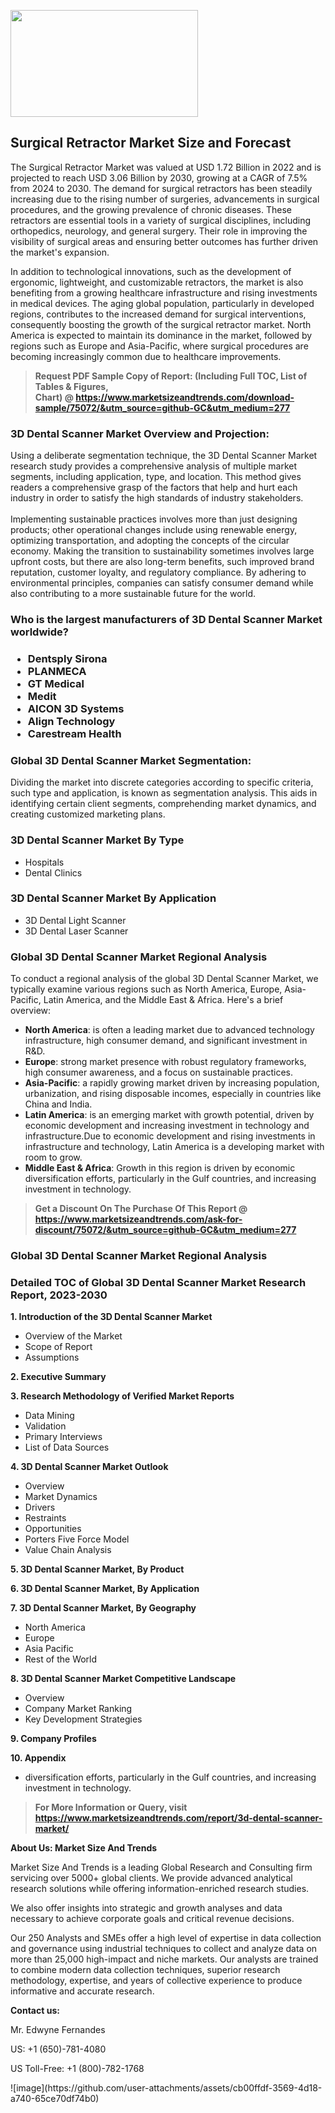 <p><img class="alignnone size-medium wp-image-20088" src="https://ffe5etoiles.com/wp-content/uploads/2024/12/MST1-300x171.png" alt="" width="300" height="171" /></p><h2>Surgical Retractor Market Size and Forecast</h2><p>The Surgical Retractor Market was valued at USD 1.72 Billion in 2022 and is projected to reach USD 3.06 Billion by 2030, growing at a CAGR of 7.5% from 2024 to 2030. The demand for surgical retractors has been steadily increasing due to the rising number of surgeries, advancements in surgical procedures, and the growing prevalence of chronic diseases. These retractors are essential tools in a variety of surgical disciplines, including orthopedics, neurology, and general surgery. Their role in improving the visibility of surgical areas and ensuring better outcomes has further driven the market's expansion.</p><p>In addition to technological innovations, such as the development of ergonomic, lightweight, and customizable retractors, the market is also benefiting from a growing healthcare infrastructure and rising investments in medical devices. The aging global population, particularly in developed regions, contributes to the increased demand for surgical interventions, consequently boosting the growth of the surgical retractor market. North America is expected to maintain its dominance in the market, followed by regions such as Europe and Asia-Pacific, where surgical procedures are becoming increasingly common due to healthcare improvements.</p></p><blockquote id="" class=""><strong>Request PDF Sample Copy of Report: (Including Full TOC, List of Tables &amp; Figures, Chart)&nbsp;@&nbsp;<strong><a href="https://www.marketsizeandtrends.com/download-sample/75072/&utm_source=github-GC&utm_medium=277" target="_blank">https://www.marketsizeandtrends.com/download-sample/75072/&utm_source=github-GC&utm_medium=277</a></strong></strong></blockquote><h3 id="" class="">3D Dental Scanner Market&nbsp;Overview and Projection:</h3><p id="" class="">Using a deliberate segmentation technique, the 3D Dental Scanner Market research study provides a comprehensive analysis of multiple market segments, including application, type, and location. This method gives readers a comprehensive grasp of the factors that help and hurt each industry in order to satisfy the high standards of industry stakeholders. <br /> <br />Implementing sustainable practices involves more than just designing products; other operational changes include using renewable energy, optimizing transportation, and adopting the concepts of the circular economy. Making the transition to sustainability sometimes involves large upfront costs, but there are also long-term benefits, such improved brand reputation, customer loyalty, and regulatory compliance. By adhering to environmental principles, companies can satisfy consumer demand while also contributing to a more sustainable future for the world.</p><h3 id="" class="">Who is the largest manufacturers of&nbsp;3D Dental Scanner Market worldwide?</h3><h3 class=""><p><ul><li>Dentsply Sirona </li><li> PLANMECA </li><li> GT Medical </li><li> Medit </li><li> AICON 3D Systems </li><li> Align Technology </li><li> Carestream Health</li></ul></p></h3><h3 id="" class="">Global&nbsp;3D Dental Scanner Market Segmentation:</h3><p id="" class="">Dividing the market into discrete categories according to specific criteria, such type and application, is known as segmentation analysis. This aids in identifying certain client segments, comprehending market dynamics, and creating customized marketing plans.</p><h3 id="" class="">3D Dental Scanner Market&nbsp;By Type</h3><p><p><ul><li>Hospitals </li><li> Dental Clinics</p></li></ul></p></p><h3 id="" class="">3D Dental Scanner Market&nbsp;By Application</h3><p class=""><p><ul><li>3D Dental Light Scanner </li><li> 3D Dental Laser Scanner</li></ul></p></p><h3 id="" class="">Global 3D Dental Scanner Market Regional Analysis</h3><p id="" class="">To conduct a regional analysis of the global 3D Dental Scanner Market, we typically examine various regions such as North America, Europe, Asia-Pacific, Latin America, and the Middle East &amp; Africa. Here's a brief overview:</p><ul><li><strong>North America</strong>: is often a leading market due to advanced technology infrastructure, high consumer demand, and significant investment in R&amp;D.</li><li><strong>Europe</strong>: strong market presence with robust regulatory frameworks, high consumer awareness, and a focus on sustainable practices.</li><li><strong>Asia-Pacific</strong>: a rapidly growing market driven by increasing population, urbanization, and rising disposable incomes, especially in countries like China and India.</li><li><strong>Latin America</strong>: is an emerging market with growth potential, driven by economic development and increasing investment in technology and infrastructure.Due to economic development and rising investments in infrastructure and technology, Latin America is a developing market with room to grow.</li><li><strong>Middle East &amp; Africa</strong>: Growth in this region is driven by economic diversification efforts, particularly in the Gulf countries, and increasing investment in technology.</li></ul><blockquote id="" class=""><strong>Get a Discount On The Purchase Of This Report @ <strong><a href="https://www.marketsizeandtrends.com/ask-for-discount/75072/&utm_source=github-GC&utm_medium=277" target="_blank">https://www.marketsizeandtrends.com/ask-for-discount/75072/&utm_source=github-GC&utm_medium=277</a></strong></strong></blockquote><h3 id="" class="">Global 3D Dental Scanner Market Regional Analysis</h3><h3 id="" class="">Detailed TOC of Global 3D Dental Scanner Market Research Report, 2023-2030</h3><p id="" class=""><strong>1. Introduction of the 3D Dental Scanner Market</strong></p><ul><li>Overview of the Market</li><li>Scope of Report</li><li>Assumptions</li></ul><p id="" class=""><strong>2. Executive Summary</strong></p><p id="" class=""><strong>3. Research Methodology of Verified Market Reports</strong></p><ul><li>Data Mining</li><li>Validation</li><li>Primary Interviews</li><li>List of Data Sources</li></ul><p id="" class=""><strong>4. 3D Dental Scanner Market Outlook</strong></p><ul><li>Overview</li><li>Market Dynamics</li><li>Drivers</li><li>Restraints</li><li>Opportunities</li><li>Porters Five Force Model</li><li>Value Chain Analysis</li></ul><p id="" class=""><strong>5. 3D Dental Scanner Market, By Product</strong></p><p id="" class=""><strong>6. 3D Dental Scanner Market, By Application</strong></p><p id="" class=""><strong>7. 3D Dental Scanner Market, By Geography</strong></p><ul><li>North America</li><li>Europe</li><li>Asia Pacific</li><li>Rest of the World</li></ul><p id="" class=""><strong>8. 3D Dental Scanner Market Competitive Landscape</strong></p><ul><li>Overview</li><li>Company Market Ranking</li><li>Key Development Strategies</li></ul><p id="" class=""><strong>9. Company Profiles</strong></p><p id="" class=""><strong>10. Appendix</strong></p><ul><li>diversification efforts, particularly in the Gulf countries, and increasing investment in technology.</li></ul><blockquote id="" class=""><strong>For More Information or Query, visit <strong><strong><a href="https://www.marketsizeandtrends.com/report/3d-dental-scanner-market/" target="_blank">https://www.marketsizeandtrends.com/report/3d-dental-scanner-market/</a></strong></strong></strong></blockquote><p id="" class=""><strong>About Us: Market Size And Trends</strong></p><p id="" class="">Market Size And Trends is a leading Global Research and Consulting firm servicing over 5000+ global clients. We provide advanced analytical research solutions while offering information-enriched research studies.</p><p id="" class="">We also offer insights into strategic and growth analyses and data necessary to achieve corporate goals and critical revenue decisions.</p><p id="" class="">Our 250 Analysts and SMEs offer a high level of expertise in data collection and governance using industrial techniques to collect and analyze data on more than 25,000 high-impact and niche markets. Our analysts are trained to combine modern data collection techniques, superior research methodology, expertise, and years of collective experience to produce informative and accurate research.</p><p id="" class=""><strong>Contact us:</strong></p><p id="" class="">Mr. Edwyne Fernandes</p><p id="" class="">US: +1 (650)-781-4080</p><p id="" class="">US Toll-Free: +1 (800)-782-1768</p>
![image](https://github.com/user-attachments/assets/cb00ffdf-3569-4d18-a740-65ce70df74b0)
